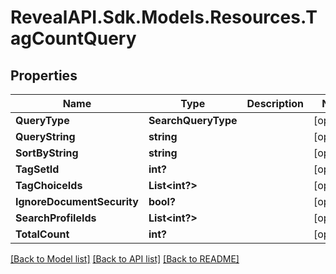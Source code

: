 # RevealAPI.Sdk.Models.Resources.TagCountQuery
## Properties

Name | Type | Description | Notes
------------ | ------------- | ------------- | -------------
**QueryType** | **SearchQueryType** |  | [optional] 
**QueryString** | **string** |  | [optional] 
**SortByString** | **string** |  | [optional] 
**TagSetId** | **int?** |  | [optional] 
**TagChoiceIds** | **List&lt;int?&gt;** |  | [optional] 
**IgnoreDocumentSecurity** | **bool?** |  | [optional] 
**SearchProfileIds** | **List&lt;int?&gt;** |  | [optional] 
**TotalCount** | **int?** |  | [optional] 

[[Back to Model list]](../README.md#documentation-for-models) [[Back to API list]](../README.md#documentation-for-api-endpoints) [[Back to README]](../README.md)

